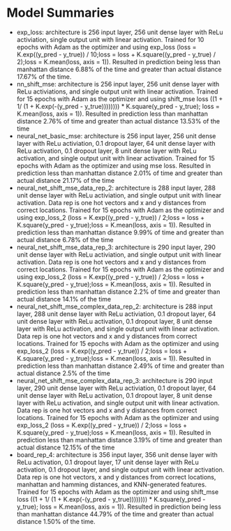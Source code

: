# Model Summaries
- exp_loss: architecture is 256 input layer, 256 unit dense layer with ReLu activiation, single output unit with linear activation. Trained for 10 epochs with Adam as the optimizer and using exp_loss (loss = K.exp((y_pred - y_true)) / 10;loss = loss + K.square((y_pred - y_true) / 2);loss = K.mean(loss, axis = 1)). Resulted in prediction being less than manhattan distance 6.88% of the time and greater than actual distance 17.67% of the time.
- nn_shift_mse: architecture is 256 input layer, 256 unit dense layer with ReLu activiations, and single output unit with linear activation. Trained for 15 epochs with Adam as the optimizer and using shift_mse loss ((1 + 1/ (1 + K.exp(-(y_pred - y_true)))))))) * K.square(y_pred - y_true); loss = K.mean(loss, axis = 1)). Resulted in prediction less than manhattan distance 2.76% of time and greater than actual distance 13.53% of the time
- neural_net_basic_mse: architecture is 256 input layer, 256 unit dense layer with ReLu activiation, 0.1 dropout layer, 64 unit dense layer with ReLu activation, 0.1 dropout layer, 8 unit dense layer with ReLu activation, and single output unit with linear activation. Trained for 15 epochs with Adam as the optimizer and using mse loss. Resulted in prediction less than manhattan distance 2.01% of time and greater than actual distance 21.17% of the time
- neural_net_shift_mse_data_rep_2: architecture is 288 input layer, 288 unit dense layer with ReLu activiation, and single output unit with linear activation. Data rep is one hot vectors and x and y distances from correct locations. Trained for 15 epochs with Adam as the optimizer and using exp_loss_2 (loss = K.exp((y_pred - y_true)) / 2;loss = loss + K.square(y_pred - y_true);loss = K.mean(loss, axis = 1)). Resulted in prediction less than manhattan distance 9.99% of time and greater than actual distance 6.78% of the time
- neural_net_shift_mse_data_rep_3: architecture is 290 input layer, 290 unit dense layer with ReLu activiation, and single output unit with linear activation. Data rep is one hot vectors and x and y distances from correct locations. Trained for 15 epochs with Adam as the optimizer and using exp_loss_2 (loss = K.exp((y_pred - y_true)) / 2;loss = loss + K.square(y_pred - y_true);loss = K.mean(loss, axis = 1)). Resulted in prediction less than manhattan distance 2.2% of time and greater than actual distance 14.1% of the time
- neural_net_shift_mse_complex_data_rep_2: architecture is 288 input layer, 288 unit dense layer with ReLu activiation, 0.1 dropout layer, 64 unit dense layer with ReLu activation, 0.1 dropout layer, 8 unit dense layer with ReLu activation, and single output unit with linear activation. Data rep is one hot vectors and x and y distances from correct locations. Trained for 15 epochs with Adam as the optimizer and using exp_loss_2 (loss = K.exp((y_pred - y_true)) / 2;loss = loss + K.square(y_pred - y_true);loss = K.mean(loss, axis = 1)). Resulted in prediction less than manhattan distance 2.49% of time and greater than actual distance 2.5% of the time
- neural_net_shift_mse_complex_data_rep_3: architecture is 290 input layer, 290 unit dense layer with ReLu activiation, 0.1 dropout layer, 64 unit dense layer with ReLu activation, 0.1 dropout layer, 8 unit dense layer with ReLu activation, and single output unit with linear activation. Data rep is one hot vectors and x and y distances from correct locations. Trained for 15 epochs with Adam as the optimizer and using exp_loss_2 (loss = K.exp((y_pred - y_true)) / 2;loss = loss + K.square(y_pred - y_true);loss = K.mean(loss, axis = 1)). Resulted in prediction less than manhattan distance 3.19% of time and greater than actual distance 12.15% of the time
- board_rep_4: architecture is 356 input layer, 356 unit dense layer with ReLu activation, 0.1 dropout layer, 17 unit dense layer with ReLu activation, 0.1 dropout layer, and single output unit with linear activation. Data rep is one hot vectors, x and y distances from correct locations, manhattan and hamming distances, and KNN-generated features. Trained for 15 epochs with Adam as the optimizer and using shift_mse loss ((1 + 1/ (1 + K.exp(-(y_pred - y_true)))))))) * K.square(y_pred - y_true); loss = K.mean(loss, axis = 1)). Resulted in prediction being less than manhattan distance 44.79% of the time and greater than actual distance 1.50% of the time.
